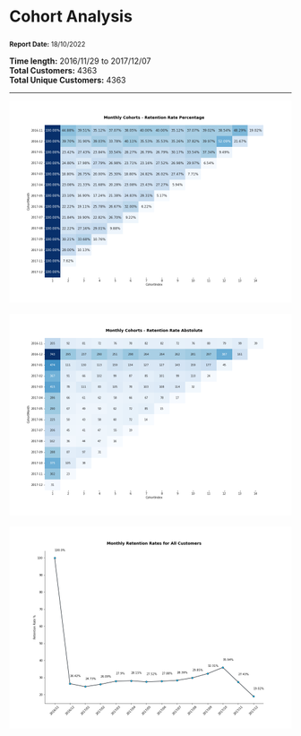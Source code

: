 # Cohort Analysis

<sub>**Report Date:** 18/10/2022</sub>

**Time length:** 2016/11/29 to 2017/12/07<br>
**Total Customers:** 4363<br>
**Total Unique Customers:** 4363<br>

<hr>

<center><img src="../images/cohort_percentage.png" alt="rfm_ml"/></center><br>
<center><img src="../images/cohort_absolute.png" alt="rfm_ml"/></center><br>
<center><img src="../images/cohort_allcustomers.png" alt="rfm_ml"/></center><br>
